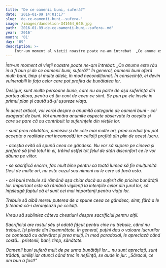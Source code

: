 ```yaml
---
title: "De ce oamenii buni, suferă?"
date: '2016-01-09 14:01:17'
slug: 'de-ce-oamenii-buni--sufera-'
image: /images/dandelion-341464_640.jpg
path: '2016-01-09-de-ce-oamenii-buni--sufera-.md'
year: '2016'
month: '01'
day: '09'
description: >-
    Într-un moment al vieții noastre poate ne-am întrebat  „Ce anume este rău în a fi bun și de ce oamenii buni, suferă?” În general, oamenii buni oferă mult  bani, timp și multe altele, în mod necondițio
---
```

<div class="kg-card-markdown"><p><em>Într-un moment al vieții noastre poate ne-am întrebat: „Ce anume este rău în a fi bun și de ce oamenii buni, suferă?”</em> <em>În general, oamenii buni oferă mult: bani, timp și multe altele, în mod necondiționat. În consecință, ei devin vulnerabili în fața celor care pot profita de bunătatea lor.</em></p>
<p><em>Desigur, sunt multe persoane bune, care nu au parte de așa suferință din partea altora, pentru că țin cont de ceea ce simt. Se pun </em><em>pe ele însele</em><em> în primul plan și caută să-și ușureze viața. </em></p>
<p><em>În acest articol, voi vorbi despre o anumită categorie de oameni buni - cei exagerat de buni. Voi enumăra anumite aspecte observate la aceștia și care se pare că au contribuit la suferințele din viețile lor.</em></p>
<p><em> -  sunt prea răbdători, pemisivi și de cele mai multe ori, prea creduli (nu pot accepta o realitate mai incomodă) iar ceilalți profită din plin de acest lucru.</em></p>
<p><em> - aceștia evită să spună ceea ce gândesc. Nu vor să supere pe cineva și preferă să țină totul în ei, trăind astfel tot felul de stări disconfort ce le vor dăuna pe viitor.</em> <em> </em></p>
<p><em>- se sacrifică enorm, fac mult bine pentru ca toată lumea să fie mulțumită. Deși de multe ori, nu este cazul sau nimeni nu le cere să facă asta.</em></p>
<p><em> - cei buni trebuie să rămână așa chiar dacă au suferit din pricina bunătății lor. Important este să rămână vigilenți la intențiile celor din jurul lor, să înțeleagă faptul că ei sunt cei mai importanți pentru viața lor.</em></p>
<p><em>Trebuie să aibă mereu puterea de a spune ceea ce gândesc, simt, fără a le fi teamă că-i deranjează pe ceilalți.</em></p>
<p><em>Vreau să subliniez câteva chestiuni despre sacrificiul pentru alții. </em></p>
<p><em>Sacrificiul are rostul său și odată făcut pentru cine nu trebuie, când nu trebuie, își pierde din însemnătate. </em> <em>În general, puțini dau o valoare lucrurilor ce contează cu adevărat și prea mulți, în mod paradoxal, le apreciază când costă... prietenii, bani, timp, sănătate.</em></p>
<p><em>Oamenii buni suferă mult de pe urma bunătății lor... nu sunt apreciați, sunt trădați, umiliți iar atunci când trec în neființă, se aude în jur: „Săracul, ce om bun a fost!”</em><em> </em> </p>
<p> </p>
</div>
    